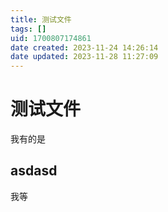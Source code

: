 ```yaml
---
title: 测试文件
tags: []
uid: 1700807174861
date created: 2023-11-24 14:26:14
date updated: 2023-11-28 11:27:09
---
```


# 测试文件

我有的是

## asdasd

我等
